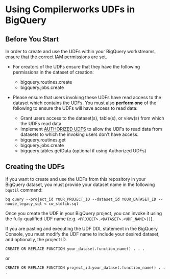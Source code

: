 # Using Compilerworks UDFs in BigQuery

## Before You Start

In order to create and use the UDFs within your BigQuery workstreams, ensure that the correct IAM permissions are set.


* For creators of the UDFs ensure that they have the following permissions in the dataset of creation:
  * bigquery.routines.create
  * bigquery.jobs.create

* Please ensure that users invoking these UDFs have read access to the dataset which contains the UDFs. You must also **perform one** of the following to ensure the UDFs will have access to read data:
  * Grant users access to the dataset(s), table(s), or  view(s) from which the UDFs read data
  * Implement [AUTHORIZED UDFS](https://cloud.google.com/bigquery/docs/reference/standard-sql/user-defined-functions#authorized_udf_example) to allow the UDFs to read data from datasets to which the invoking users don't have access.
  * bigquery.routines.get
  * bigquery.jobs.create
  * bigquery.tables.getData (optional if using Authorized UDFs)

## Creating the UDFs

If you want to create and use the UDFs from this repository in your BigQuery dataset,
you must provide your dataset name in the following `bqutil` command:

`bq query --project_id YOUR_PROJECT_ID --dataset_id YOUR_DATASET_ID
--nouse_legacy_sql < cw_stdlib.sql`

Once you create the UDF in your BigQuery project, you can invoke it using the
fully-qualified UDF name (e.g. `<PROJECT>.<DATASET>.<UDF_NAME>()`).

If you are pasting and executing the UDF DDL statement in the BigQuery Console,
you must modify the UDF name to include your desired dataset, and optionally,
the project ID.

`CREATE OR REPLACE FUNCTION your_dataset.function_name() . . .`

or

`CREATE OR REPLACE FUNCTION project_id.your_dataset.function_name() . . .`
